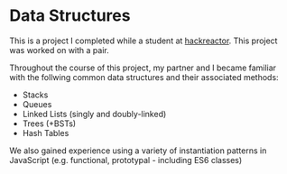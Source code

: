 # Data Structures
This is a project I completed while a student at [hackreactor](http://hackreactor.com). This project was worked on with a pair.

Throughout the course of this project, my partner and I became familiar with the follwing common data structures and their associated methods:
- Stacks
- Queues
- Linked Lists (singly and doubly-linked)
- Trees (+BSTs)
- Hash Tables

We also gained experience using a variety of instantiation patterns in JavaScript (e.g. functional, prototypal - including ES6 classes)
